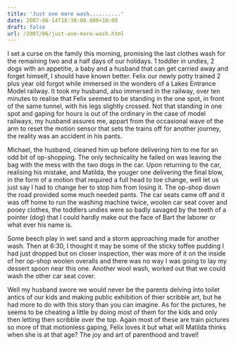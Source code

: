 ```yaml
---
title: 'Just one more wash..........'
date: 2007-06-14T18:38:00.000+10:00
draft: false
url: /2007/06/just-one-more-wash.html
---
```


I set a curse on the family this morning, promising the last clothes wash for the remaining two and a half days of our holidays. 1 toddler in undies, 2 dogs with an appetitie, a baby and a husband that can get carried away and forget himself, I should have known better. Felix our newly potty trained 2 plus year old forgot while immersed in the wonders of a Lakes Entrance Model railway. It took my husband, also immersed in the railway, over ten minutes to realise that Felix seemed to be standing in the one spot, in front of the same tunnel, with his legs slightly crossed. Not that standing in one spot and gaping for hours is out of the ordinary in the case of model railways, my husband assures me, appart from the occasional wave of the arm to reset the motion sensor that sets the trains off for another journey, the reality was an accident in his pants.  
  
Michael, the husband, cleaned him up before delivering him to me for an odd bit of op-shopping. The only technicality he failed on was leaving the bag with the mess with the two dogs in the car. Upon returning to the car, realising his mistake, and Matilda, the youger one delivering the final blow, in the form of a motion that required a full head to toe change, well let us just say I had to change her to stop him from losing it. The op-shop down the road provided some much needed pants. The car seats came off and it was off home to run the washing machine twice, woolen car seat cover and pooey clothes, the toddlers undies were so badly savaged by the teeth of a pointer (dog) that I could hardly make out the face of Bart the laborer or what ever his name is.  
  
Some beech play in wet sand and a storm approaching made for another wash. Then at 6:30, I thought it may be some of the sticky toffee pudding I had just dropped but on closer inspection, ther was more of it on the inside of her op-shop woolen overalls and there was no way I was going to lay my dessert spoon near this one. Another wool wash, worked out that we could wash the other car seat cover.  
  
Well my husband swore we would never be the parents delving into toilet antics of our kids and making public exhibition of thier scribble art, but he had more to do with this story than you can imagine. As for the pictures, he seems to be cheating a little by doing most of them for the kids and only then letting then scribble over the top. Again most of these are train pictures so more of that motionless gaping, Felix loves it but what will Matilda thinks when she is at that age? The joy and art of parenthood and travel!